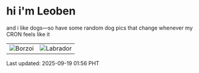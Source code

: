 # hi i'm Leoben

and i like dogs—so have some random dog pics that change whenever my CRON feels like it

|  |  |
|--------|----------|
| ![Borzoi](https://random-dog-vercel.vercel.app/api/random-borzoi?v=1758218186) | ![Labrador](https://random-dog-vercel.vercel.app/api/random-labrador?v=1758218186) |

Last updated: 2025-09-19 01:56 PHT
